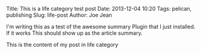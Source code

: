 Title: This is a life category test post
Date: 2013-12-04 10:20
Tags: pelican, publishing
Slug: life-post
Author: Joe Jean

I'm writing this as a test of the awesome summary Plugin that I just installed. If it works
This should show up as the article summary.
<!-- PELICAN_END_SUMMARY -->
This is the content of my post in life category